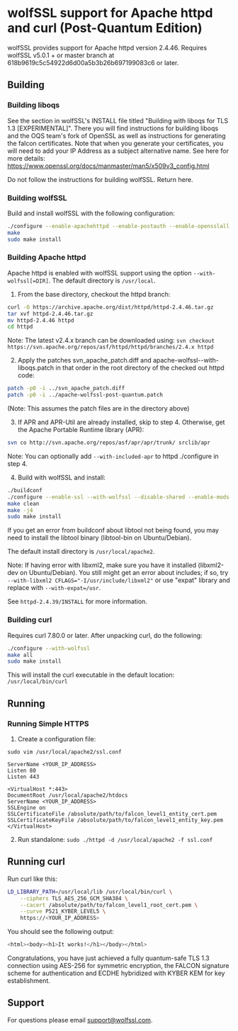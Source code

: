 # wolfSSL support for Apache httpd and curl (Post-Quantum Edition)

wolfSSL provides support for Apache httpd version 2.4.46.
Requires wolfSSL v5.0.1 + or master branch at 618b9619c5c54922d6d00a5b3b26b697199083c6 or later.

## Building

### Building liboqs

See the section in wolfSSL's INSTALL file titled "Building with liboqs for TLS 1.3 [EXPERIMENTAL]". There you will find instructions for building liboqs and the OQS team's fork of OpenSSL as well as  instructions for generating the falcon certificates. Note that when you generate your certificates, you will need to add your IP Address as a subject alternative name. See here for more details: https://www.openssl.org/docs/manmaster/man5/x509v3_config.html

Do not follow the instructions for building wolfSSL. Return here.

### Building wolfSSL

Build and install wolfSSL with the following configuration:

```sh
./configure --enable-apachehttpd --enable-postauth --enable-opensslall --enable-opensslextra --with-liboqs
make
sudo make install
```

### Building Apache httpd

Apache httpd is enabled with wolfSSL support using the option `--with-wolfssl[=DIR]`. The default directory is `/usr/local`.

1. From the base directory, checkout the httpd branch:

```sh
curl -O https://archive.apache.org/dist/httpd/httpd-2.4.46.tar.gz
tar xvf httpd-2.4.46.tar.gz
mv httpd-2.4.46 httpd
cd httpd
```

Note: The latest v2.4.x branch can be downloaded using: `svn checkout https://svn.apache.org/repos/asf/httpd/httpd/branches/2.4.x httpd`

2. Apply the patches svn_apache_patch.diff and apache-wolfssl--with-liboqs.patch in that order in the root directory of the checked out httpd code:

```sh
patch -p0 -i ../svn_apache_patch.diff           
patch -p0 -i ../apache-wolfssl-post-quantum.patch
```

(Note: This assumes the patch files are in the directory above)

3. If APR and APR-Util are already installed, skip to step 4. Otherwise, get the Apache Portable Runtime library (APR):

```sh
svn co http://svn.apache.org/repos/asf/apr/apr/trunk/ srclib/apr
```

Note: You can optionally add `--with-included-apr` to httpd ./configure in step 4.

4. Build with wolfSSL and install:

```sh
./buildconf
./configure --enable-ssl --with-wolfssl --disable-shared --enable-mods-static=all --with-libxml2 CFLAGS="-I/usr/include/libxml2" --with-included-apr
make clean
make -j4
sudo make install
```

If you get an error from buildconf about libtool not being found, you may need to install the libtool binary (libtool-bin on Ubuntu/Debian).

The default install directory is `/usr/local/apache2`.

Note: If having error with libxml2, make sure you have it installed (libxml2-dev on Ubuntu/Debian). You still might get an error about includes; if so, try `--with-libxml2 CFLAGS="-I/usr/include/libxml2"` or use "expat" library and replace with `--with-expat=/usr`.

See `httpd-2.4.39/INSTALL` for more information.

### Building curl

Requires curl 7.80.0 or later.
After unpacking curl, do the following: 

```sh
./configure --with-wolfssl
make all
sudo make install
```

This will install the curl executable in the default location: `/usr/local/bin/curl`

## Running

### Running Simple HTTPS

1) Create a configuration file:

```
sudo vim /usr/local/apache2/ssl.conf

ServerName <YOUR_IP_ADDRESS>
Listen 80
Listen 443

<VirtualHost *:443>
DocumentRoot /usr/local/apache2/htdocs
ServerName <YOUR_IP_ADDRESS>
SSLEngine on
SSLCertificateFile /absolute/path/to/falcon_level1_entity_cert.pem
SSLCertificateKeyFile /absolute/path/to/falcon_level1_entity_key.pem 
</VirtualHost>
```

2) Run standalone: `sudo ./httpd -d /usr/local/apache2 -f ssl.conf`

## Running curl

Run curl like this:

```sh
LD_LIBRARY_PATH=/usr/local/lib /usr/local/bin/curl \
    --ciphers TLS_AES_256_GCM_SHA384 \
    --cacert /absolute/path/to/falcon_level1_root_cert.pem \
    --curve P521_KYBER_LEVEL5 \
    https://<YOUR_IP_ADDRESS>
```

You should see the following output:

```sh
<html><body><h1>It works!</h1></body></html>
```

Congratulations, you have just achieved a fully quantum-safe TLS 1.3 connection using AES-256 for symmetric encryption, the FALCON signature scheme for authentication and ECDHE hybridized with KYBER KEM for key establishment.

## Support

For questions please email support@wolfssl.com.
